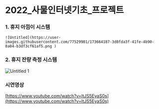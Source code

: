 # 2022_사물인터넷기초_프로젝트

### 1. 휴지 아낌이 시스템
    ![Untitled](https://user-images.githubusercontent.com/77529901/173664187-3d0fda3f-41fe-4b90-8a04-b3df3cf61af5.png )
    
    
### 2. 휴지 잔량 측정 시스템
![Untitled 1](https://user-images.githubusercontent.com/77529901/173664173-c993b43a-2a4a-4be2-8c42-541cd9d5e37c.png)

### 시연영상

[https://www.youtube.com/watch?v=ltJS5EyaS0s](https://www.youtube.com/watch?v=ltJS5EyaS0s)




